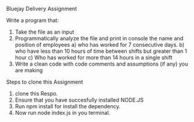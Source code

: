 Bluejay Delivery Assignment

Write a program that:
1. Take the file as an input
2. Programmatically analyze the file and print in console the name and position of employees 
      a) who has worked for 7 consecutive days.
      b) who have less than 10 hours of time between shifts but greater than 1 hour
      c) Who has worked for more than 14 hours in a single shift
3. Write a clean code with code comments and assumptions (if any) you are making





Steps to clone this Assignment
1. clone this Respo.
2. Ensure that you have succesfully installed NODE.JS
3. Run npm install for install the dependency.
4. Now run node index.js in you terminal.


